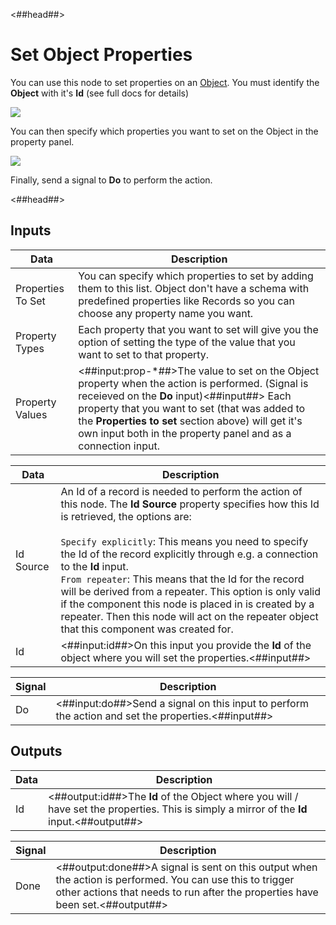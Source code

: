 <##head##>

# Set Object Properties

You can use this node to set properties on an [Object](/nodes/data/object/object.md). You must identify the **Object** with it's **Id** (see full docs for details)

<div class="ndl-image-with-background l">

![](/nodes/data/object/set-object-properties/set-object-properties.png)

</div>

You can then specify which properties you want to set on the Object in the property panel.

<div class="ndl-image-with-background">

![](/nodes/data/object/set-object-properties/prop-panel.png)

</div>

Finally, send a signal to **Do** to perform the action.

<##head##>

## Inputs

| Data                                            | Description                                                                                                                                                                                                                                                                                                                |
| ----------------------------------------------- | -------------------------------------------------------------------------------------------------------------------------------------------------------------------------------------------------------------------------------------------------------------------------------------------------------------------------- |
| <span class="ndl-data">Properties To Set</span> | You can specify which properties to set by adding them to this list. Object don't have a schema with predefined properties like Records so you can choose any property name you want.                                                                                                                                      |
| <span class="ndl-data">Property Types</span>    | Each property that you want to set will give you the option of setting the type of the value that you want to set to that property.                                                                                                                                                                                        |
| <span class="ndl-data">Property Values</span>   | <##input:prop-\*##>The value to set on the Object property when the action is performed. (Signal is receieved on the **Do** input)<##input##> Each property that you want to set (that was added to the **Properties to set** section above) will get it's own input both in the property panel and as a connection input. |


| Data                                    | Description                                                                                                                                                                                                                                                                                                                                                                                                                                                                                                                                                              |
| --------------------------------------- | ------------------------------------------------------------------------------------------------------------------------------------------------------------------------------------------------------------------------------------------------------------------------------------------------------------------------------------------------------------------------------------------------------------------------------------------------------------------------------------------------------------------------------------------------------------------------ |
| <span class="ndl-data">Id Source</span> | An Id of a record is needed to perform the action of this node. The **Id Source** property specifies how this Id is retrieved, the options are:<br/><br/>`Specify explicitly`: This means you need to specify the Id of the record explicitly through e.g. a connection to the **Id** input.<br/>`From repeater`: This means that the Id for the record will be derived from a repeater. This option is only valid if the component this node is placed in is created by a repeater. Then this node will act on the repeater object that this component was created for. |
| <span class="ndl-data">Id</span>        | <##input:id##>On this input you provide the **Id** of the object where you will set the properties.<##input##>                                                                                                                                                                                                                                                                                                                                                                                                                                                           |

| Signal                             | Description                                                                                        |
| ---------------------------------- | -------------------------------------------------------------------------------------------------- |
| <span class="ndl-signal">Do</span> | <##input:do##>Send a signal on this input to perform the action and set the properties.<##input##> |

## Outputs

| Data                             | Description                                                                                                                                |
| -------------------------------- | ------------------------------------------------------------------------------------------------------------------------------------------ |
| <span class="ndl-data">Id</span> | <##output:id##>The **Id** of the Object where you will / have set the properties. This is simply a mirror of the **Id** input.<##output##> |

| Signal                               | Description                                                                                                                                                                                |
| ------------------------------------ | ------------------------------------------------------------------------------------------------------------------------------------------------------------------------------------------ |
| <span class="ndl-signal">Done</span> | <##output:done##>A signal is sent on this output when the action is performed. You can use this to trigger other actions that needs to run after the properties have been set.<##output##> |
